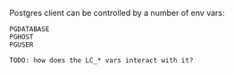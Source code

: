 
Postgres client can be controlled by a number of env vars:

    PGDATABASE
    PGHOST
    PGUSER

    TODO: how does the LC_* vars interact with it?
